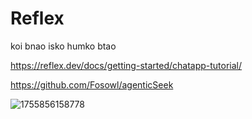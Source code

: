 # Reflex

koi bnao isko humko btao

https://reflex.dev/docs/getting-started/chatapp-tutorial/

https://github.com/Fosowl/agenticSeek

![1755856158778](https://github.com/user-attachments/assets/daf0ac80-f4bc-4577-acf4-53834e70f875)
